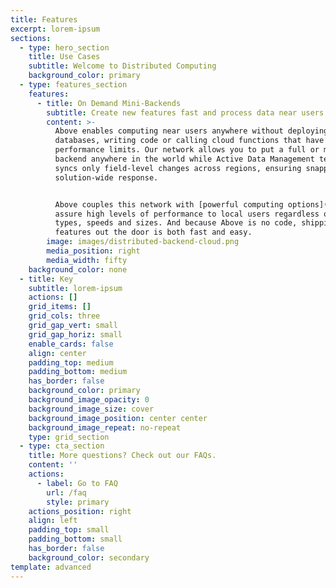 ```yaml
---
title: Features
excerpt: lorem-ipsum
sections:
  - type: hero_section
    title: Use Cases
    subtitle: Welcome to Distributed Computing
    background_color: primary
  - type: features_section
    features:
      - title: On Demand Mini-Backends
        subtitle: Create new features fast and process data near users
        content: >-
          Above enables computing near users anywhere without deploying
          databases, writing code or calling cloud functions that have
          performance limits. Our network allows you to put a full or mini-
          backend anywhere in the world while Active Data Management technology
          syncs only field-level changes across regions, ensuring snappy
          solution-wide response. 


          Above couples this network with [powerful computing options](/faq) to
          assure high levels of performance to local users regardless of data
          types, speeds and sizes. And because Above is no code, shipping new
          features out the door is both fast and easy.
        image: images/distributed-backend-cloud.png
        media_position: right
        media_width: fifty
    background_color: none
  - title: Key
    subtitle: lorem-ipsum
    actions: []
    grid_items: []
    grid_cols: three
    grid_gap_vert: small
    grid_gap_horiz: small
    enable_cards: false
    align: center
    padding_top: medium
    padding_bottom: medium
    has_border: false
    background_color: primary
    background_image_opacity: 0
    background_image_size: cover
    background_image_position: center center
    background_image_repeat: no-repeat
    type: grid_section
  - type: cta_section
    title: More questions? Check out our FAQs.
    content: ''
    actions:
      - label: Go to FAQ
        url: /faq
        style: primary
    actions_position: right
    align: left
    padding_top: small
    padding_bottom: small
    has_border: false
    background_color: secondary
template: advanced
---
```

